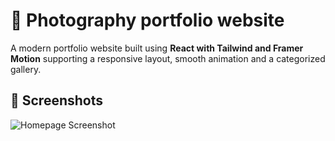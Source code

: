 #  📸 Photography portfolio website

A modern portfolio website built using **React with Tailwind and Framer Motion** supporting a responsive layout, smooth animation and
a categorized gallery.

## 📸 Screenshots
![Homepage Screenshot](public/homepage.png)